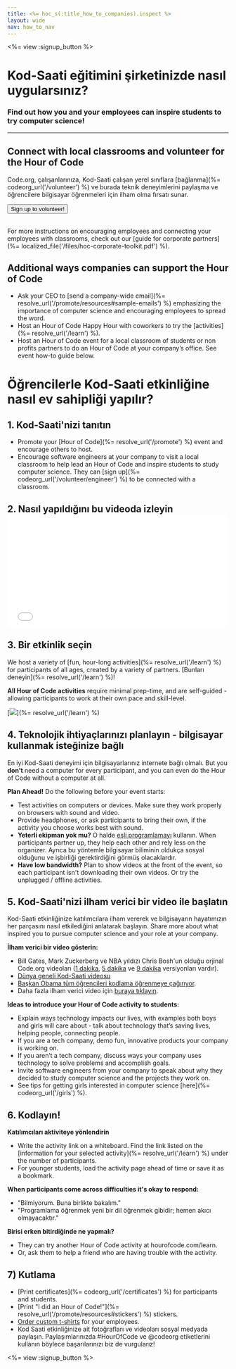 ```yaml
---
title: <%= hoc_s(:title_how_to_companies).inspect %>
layout: wide
nav: how_to_nav
---
```

<%= view :signup_button %>

# Kod-Saati eğitimini şirketinizde nasıl uygularsınız?

### Find out how you and your employees can inspire students to try computer science!

* * *

## Connect with local classrooms and volunteer for the Hour of Code

Code.org, çalışanlarınıza, Kod-Saati çalışan yerel sınıflara [bağlanma](%= codeorg_url('/volunteer') %) ve burada teknik deneyimlerini paylaşma ve öğrencilere bilgisayar öğrenmeleri için ilham olma fırsatı sunar.

<button>Sign up to volunteer!</button> <br /> <br /></p> 

For more instructions on encouraging employees and connecting your employees with classrooms, check out our [guide for corporate partners](%= localized_file('/files/hoc-corporate-toolkit.pdf') %).

## Additional ways companies can support the Hour of Code

- Ask your CEO to [send a company-wide email](%= resolve_url('/promote/resources#sample-emails') %) emphasizing the importance of computer science and encouraging employees to spread the word.
- Host an Hour of Code Happy Hour with coworkers to try the [activities](%= resolve_url('/learn') %).
- Host an Hour of Code event for a local classroom of students or non profits partners to do an Hour of Code at your company’s office. See event how-to guide below.

# Öğrencilerle Kod-Saati etkinliğine nasıl ev sahipliği yapılır?

## 1. Kod-Saati'nizi tanıtın

- Promote your [Hour of Code](%= resolve_url('/promote') %) event and encourage others to host.
- Encourage software engineers at your company to visit a local classroom to help lead an Hour of Code and inspire students to study computer science. They can [sign up](%= codeorg_url('/volunteer/engineer') %) to be connected with a classroom.

## 2. Nasıl yapıldığını bu videoda izleyin <iframe width="500" height="255" src="//www.youtube.com/embed/SrnvvWDm73k" frameborder="0" allowfullscreen mark="crwd-mark"></iframe> 

## 3. Bir etkinlik seçin

We host a variety of [fun, hour-long activities](%= resolve_url('/learn') %) for participants of all ages, created by a variety of partners. [Bunları deneyin](%= resolve_url('/learn') %)!

**All Hour of Code activities** require minimal prep-time, and are self-guided - allowing participants to work at their own pace and skill-level.

[![](/images/fit-700/tutorials.png)](%= resolve_url('/learn') %)

## 4. Teknolojik ihtiyaçlarınızı planlayın - bilgisayar kullanmak isteğinize bağlı

En iyi Kod-Saati deneyimi için bilgisayarlarınız internete bağlı olmalı. But you **don’t** need a computer for every participant, and you can even do the Hour of Code without a computer at all.

**Plan Ahead!** Do the following before your event starts:

- Test activities on computers or devices. Make sure they work properly on browsers with sound and video.
- Provide headphones, or ask participants to bring their own, if the activity you choose works best with sound.
- **Yeterli ekipman yok mu?** O halde [ eşli programlamayı](https://www.youtube.com/watch?v=vgkahOzFH2Q) kullanın. When participants partner up, they help each other and rely less on the organizer. Ayrıca bu yöntemle bilgisayar biliminin oldukça sosyal olduğunu ve işbirliği gerektirdiğini görmüş olacaklardır.
- **Have low bandwidth?** Plan to show videos at the front of the event, so each participant isn't downloading their own videos. Or try the unplugged / offline activities.

## 5. Kod-Saati'nizi ilham verici bir video ile başlatın

Kod-Saati etkinliğinize katılımcılara ilham vererek ve bilgisayarın hayatımızın her parçasını nasıl etkilediğini anlatarak başlayın. Share more about what inspired you to pursue computer science and your role at your company.

**İlham verici bir video gösterin:**

- Bill Gates, Mark Zuckerberg ve NBA yıldızı Chris Bosh'un olduğu orjinal Code.org videoları ([1 dakika](https://www.youtube.com/watch?v=qYZF6oIZtfc), [5 dakika](https://www.youtube.com/watch?v=nKIu9yen5nc) ve [9 dakika](https://www.youtube.com/watch?v=dU1xS07N-FA) versiyonları vardır).
- [ Dünya geneli Kod-Saati videosu](https://www.youtube.com/watch?v=KsOIlDT145A)
- [ Başkan Obama tüm öğrencileri kodlama öğrenmeye çağırıyor](https://www.youtube.com/watch?v=6XvmhE1J9PY).
- Daha fazla ilham verici video için [buraya tıklayın](https://www.youtube.com/playlist?list=PLzdnOPI1iJNfpD8i4Sx7U0y2MccnrNZuP).

**Ideas to introduce your Hour of Code activity to students:**

- Explain ways technology impacts our lives, with examples both boys and girls will care about - talk about technology that’s saving lives, helping people, connecting people.
- If you are a tech company, demo fun, innovative products your company is working on.
- If you aren’t a tech company, discuss ways your company uses technology to solve problems and accomplish goals.
- Invite software engineers from your company to speak about why they decided to study computer science and the projects they work on.
- See tips for getting girls interested in computer science [here](%= codeorg_url('/girls') %).

## 6. Kodlayın!

**Katılımcıları aktiviteye yönlendirin**

- Write the activity link on a whiteboard. Find the link listed on the [information for your selected activity](%= resolve_url('/learn') %) under the number of participants.
- For younger students, load the activity page ahead of time or save it as a bookmark.

**When participants come across difficulties it's okay to respond:**

- "Bilmiyorum. Buna birlikte bakalım."
- "Programlama öğrenmek yeni bir dil öğrenmek gibidir; hemen akıcı olmayacaktır."

**Birisi erken bitirdiğinde ne yapmalı?**

- They can try another Hour of Code activity at hourofcode.com/learn.
- Or, ask them to help a friend who are having trouble with the activity.

## 7) Kutlama

- [Print certificates](%= codeorg_url('/certificates') %) for participants and students.
- [Print "I did an Hour of Code!"](%= resolve_url('/promote/resources#stickers') %) stickers.
- [Order custom t-shirts](http://blog.code.org/post/132608499493/hour-of-code-shirts-and-more) for your employees.
- Kod Saati etkinliğinize ait fotoğrafları ve videoları sosyal medyada paylaşın. Paylaşımlarınızda #HourOfCode ve @codeorg etiketlerini kullanın böylece başarılarınızı biz de vurgularız!

<%= view :signup_button %>